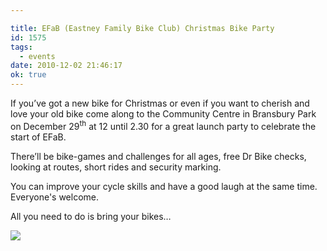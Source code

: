```yaml
---

title: EFaB (Eastney Family Bike Club) Christmas Bike Party
id: 1575
tags:
  - events
date: 2010-12-02 21:46:17
ok: true
---
```

If you’ve got a new bike for Christmas or even if you want to cherish and love your old bike come along to the Community Centre in Bransbury Park on December 29<sup>th</sup> at 12 until 2.30 for a great launch party to celebrate the start of EFaB.

There’ll be bike-games and challenges for all ages, free Dr Bike checks, looking at routes, short rides and security marking. 

You can improve your cycle skills and have a good laugh at the same time. Everyone's welcome.

All you need to do is bring your bikes…


![](/assets/santa-and-bike1.jpg)
